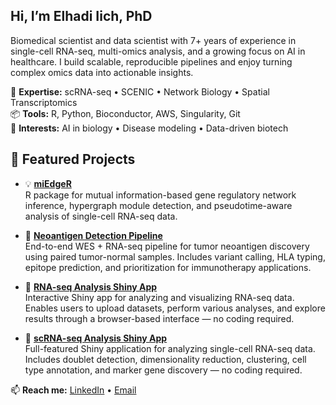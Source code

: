 ## Hi, I’m Elhadi Iich, PhD

Biomedical scientist and data scientist with 7+ years of experience in single-cell RNA-seq, multi-omics analysis, and a growing focus on AI in healthcare.  I build scalable, reproducible pipelines and enjoy turning complex omics data into actionable insights.

🔬 **Expertise:** scRNA-seq • SCENIC • Network Biology • Spatial Transcriptomics  
📦 **Tools:** R, Python, Bioconductor, AWS, Singularity, Git  
🧠 **Interests:** AI in biology • Disease modeling • Data-driven biotech

## 🧪 Featured Projects

- 💡 [**miEdgeR**](https://github.com/iichelhadi/miedgeR)  
  R package for mutual information-based gene regulatory network inference, hypergraph module detection, and pseudotime-aware analysis of single-cell RNA-seq data.

- 🎯 [**Neoantigen Detection Pipeline**](https://github.com/iichelhadi/Neoantigen_detection_pipeline)  
  End-to-end WES + RNA-seq pipeline for tumor neoantigen discovery using paired tumor-normal samples. Includes variant calling, HLA typing, epitope prediction, and prioritization for immunotherapy applications.

- 🧬 [**RNA-seq Analysis Shiny App**](https://github.com/iichelhadi/Shiny_apps/tree/main/RNA-seq_analysis_app)  
  Interactive Shiny app for analyzing and visualizing RNA-seq data. Enables users to upload datasets, perform various analyses, and explore results through a browser-based interface — no coding required.

- 🧬 [**scRNA-seq Analysis Shiny App**](https://github.com/iichelhadi/Shiny_apps/tree/main/scRNA-seq_analysis_app)  
  Full-featured Shiny application for analyzing single-cell RNA-seq data. Includes doublet detection, dimensionality reduction, clustering, cell type annotation, and marker gene discovery — no coding required.

📫 **Reach me:** [LinkedIn](https://linkedin.com/in/elhadi-i) • [Email](mailto:iichelhadi@gmail.com)
